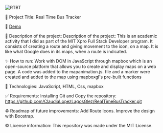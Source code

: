 
![RTBT](https://user-images.githubusercontent.com/101289219/170180847-c5b15808-a5bf-464f-9bfa-26f01111202a.jpg)

📌 Project Title: Real Time Bus Tracker 

👀 [Demo](https://rawcdn.githack.com/ClaudiaLopezLagosGlez/RealTimeBusTracker/be430960333f0a486ca0d7661af51d433ccfaea6/index.html) 

🎯 Description of the project: Description of the project: This is an academic activity that I did as part of the MIT Xpro Full Stack Developer program. It consists of creating a route and giving movement to the icon, on a map.  It is like what Google does in its maps, when a route is indicated.

✨ How to run:  Work with DOM in JavaScript through mapbox which is an open-source platform that allows you to create and display maps on a web page. A code was added to the mapanimation.js. file and a marker were created and added to the map using mapboxgl's pre-built functions

🚀 Technologies:  JavaScript, HTML, Css, mapbox

✅ Requirements:  Installing Git and Copy the repository: https://github.com/ClaudiaLopezLagosGlez/RealTimeBusTracker.git

♻️ Roadmap of future improvements: Add Route Icons.
Improve the design with Boostrap.

©️ License information: This repository was made under the MIT License.


 
